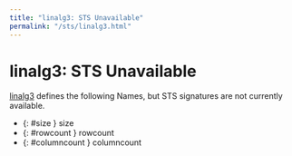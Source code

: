 ```yaml
---
title: "linalg3: STS Unavailable"
permalink: "/sts/linalg3.html"
---
```


# linalg3: STS Unavailable


[linalg3](/cd/linalg3)
defines the following Names, but STS signatures are not currently available.


 *  {: #size } size
 *  {: #rowcount } rowcount
 *  {: #columncount } columncount